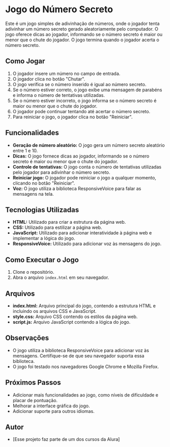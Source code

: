 # Jogo do Número Secreto

Este é um jogo simples de adivinhação de números, onde o jogador tenta adivinhar um número secreto gerado aleatoriamente pelo computador. O jogo oferece dicas ao jogador, informando se o número secreto é maior ou menor que o chute do jogador. O jogo termina quando o jogador acerta o número secreto.

## Como Jogar

1. O jogador insere um número no campo de entrada.
2. O jogador clica no botão "Chutar".
3. O jogo verifica se o número inserido é igual ao número secreto.
4. Se o número estiver correto, o jogo exibe uma mensagem de parabéns e informa o número de tentativas utilizadas.
5. Se o número estiver incorreto, o jogo informa se o número secreto é maior ou menor que o chute do jogador.
6. O jogador pode continuar tentando até acertar o número secreto.
7. Para reiniciar o jogo, o jogador clica no botão "Reiniciar".

## Funcionalidades

* **Geração de número aleatório:** O jogo gera um número secreto aleatório entre 1 e 10.
* **Dicas:** O jogo fornece dicas ao jogador, informando se o número secreto é maior ou menor que o chute do jogador.
* **Controle de tentativas:** O jogo conta o número de tentativas utilizadas pelo jogador para adivinhar o número secreto.
* **Reiniciar jogo:** O jogador pode reiniciar o jogo a qualquer momento, clicando no botão "Reiniciar".
* **Voz:** O jogo utiliza a biblioteca ResponsiveVoice para falar as mensagens na tela.

## Tecnologias Utilizadas

* **HTML:** Utilizado para criar a estrutura da página web.
* **CSS:** Utilizado para estilizar a página web.
* **JavaScript:** Utilizado para adicionar interatividade à página web e implementar a lógica do jogo.
* **ResponsiveVoice:** Utilizado para adicionar voz às mensagens do jogo.

## Como Executar o Jogo

1. Clone o repositório.
2. Abra o arquivo `index.html` em seu navegador.

## Arquivos

* **index.html:** Arquivo principal do jogo, contendo a estrutura HTML e incluindo os arquivos CSS e JavaScript.
* **style.css:** Arquivo CSS contendo os estilos da página web.
* **script.js:** Arquivo JavaScript contendo a lógica do jogo.

## Observações

* O jogo utiliza a biblioteca ResponsiveVoice para adicionar voz às mensagens. Certifique-se de que seu navegador suporta essa biblioteca.
* O jogo foi testado nos navegadores Google Chrome e Mozilla Firefox.

## Próximos Passos

* Adicionar mais funcionalidades ao jogo, como níveis de dificuldade e placar de pontuação.
* Melhorar a interface gráfica do jogo.
* Adicionar suporte para outros idiomas.

## Autor

* [Esse projeto faz parte de um dos cursos da Alura]

